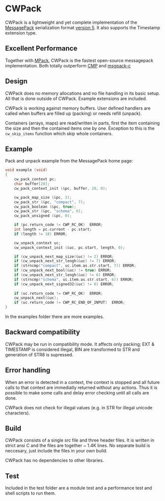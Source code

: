 # CWPack

CWPack is a lightweight and yet complete implementation of the 
[MessagePack](http://msgpack.org) serialization format 
[version 5](https://github.com/msgpack/msgpack/blob/master/spec.md).
It also supports the Timestamp extension type.

## Excellent Performance

Together with [MPack](https://github.com/ludocode/mpack), CWPack is the fastest open-source messagepack implementation. Both totally outperform
[CMP](https://github.com/camgunz/cmp) and [msgpack-c](https://github.com/msgpack/msgpack-c)

## Design

CWPack does no memory allocations and no file handling in its basic setup. All that is done outside of CWPack. Example extensions are included.

CWPack is working against memory buffers. User defined handlers are called when buffers are filled up (packing) or needs refill (unpack). 

Containers (arrays, maps) are read/written in parts, first the item containing the size and then the contained items one by one. Exception to this is the `cw_skip_items` function which skip whole containers.

## Example

Pack and unpack example from the MessagePack home page:

```c
void example (void)
{
    cw_pack_context pc;
    char buffer[20];
    cw_pack_context_init (&pc, buffer, 20, 0);

    cw_pack_map_size (&pc, 2);
    cw_pack_str (&pc, "compact", 7);
    cw_pack_boolean (&pc, true);
    cw_pack_str (&pc, "schema", 6);
    cw_pack_unsigned (&pc, 0);

    if (pc.return_code != CWP_RC_OK)  ERROR;
    int length = pc.current - pc.start;
    if (length != 18) ERROR;

    cw_unpack_context uc;
    cw_unpack_context_init (&uc, pc.start, length, 0);

    if (cw_unpack_next_map_size(&uc) != 2) ERROR;
    if (cw_unpack_next_str_lengh(&uc) != 7) ERROR;
    if (strncmp("compact", uc.item.as.str.start, 7)) ERROR;
    if (cw_unpack_next_bool(&uc) != true) ERROR;
    if (cw_unpack_next_str_lengh(&uc) != 6) ERROR;
    if (strncmp("schema", uc.item.as.str.start, 6)) ERROR;
    if (cw_unpack_next_signed32(&uc) != 0) ERROR;
    
    if (uc.return_code != CWP_RC_OK)  ERROR;
    cw_unpack_next(&uc);
    if (uc.return_code != CWP_RC_END_OF_INPUT)  ERROR;
}
```

In the examples folder there are more examples.

## Backward compatibility

CWPack may be run in compatibility mode. It affects only packing; EXT & TIMESTAMP is considered illegal, BIN are transformed to STR and generation of STR8 is supressed.

## Error handling

When an error is detected in a context, the context is stopped and all future calls to that context are immediatly returned without any actions. Thus it is possible to make some calls and delay error checking until all calls are done.

CWPack does not check for illegal values (e.g. in STR for illegal unicode characters).

## Build

CWPack consists of a single src file and three header files. It is written in strict ansi C and the files are together ~ 1.4K lines. No separate build is neccesary, just include the files in your own build.

CWPack has no dependencies to other libraries.

## Test

Included in the test folder are a module test and a performance test and shell scripts to run them.
